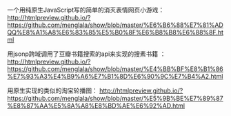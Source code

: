 # 
一个用纯原生JavaScript写的简单的消灭表情网页小游戏：
http://htmlpreview.github.io/?https://github.com/menglala/show/blob/master/%E6%B6%88%E7%81%ADQQ%E8%A1%A8%E6%83%85%E5%B0%8F%E6%B8%B8%E6%88%8F.html

用jsonp跨域调用了豆瓣书籍搜索的api来实现的搜素书籍 ：
http://htmlpreview.github.io/?https://github.com/menglala/show/blob/master/%E4%BB%BF%E8%B1%86%E7%93%A3%E4%B9%A6%E7%B1%8D%E6%90%9C%E7%B4%A2.html

用原生实现的类似的淘宝轮播图：
http://htmlpreview.github.io/?https://github.com/menglala/show/blob/master/%E5%9B%BE%E7%89%87%E8%87%AA%E5%8A%A8%E8%BD%AE%E6%92%AD.html
